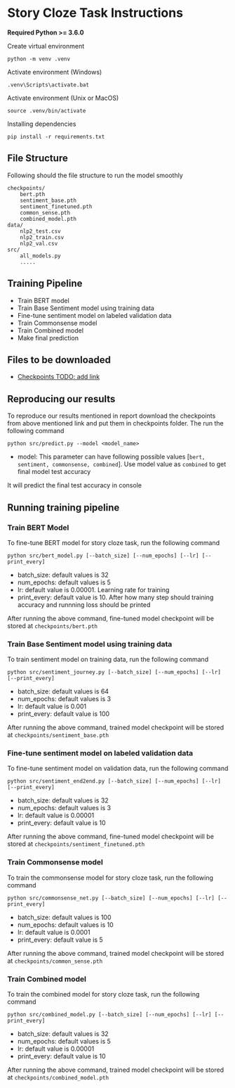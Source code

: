 # Story Cloze Task Instructions

**Required Python >= 3.6.0**

Create virtual environment

```
python -m venv .venv
```

Activate environment (Windows)

```
.venv\Scripts\activate.bat
```

Activate environment (Unix or MacOS)

```
source .venv/bin/activate
```

Installing dependencies

```
pip install -r requirements.txt
```

## File Structure

Following should the file structure to run the model smoothly
```Shell
checkpoints/
    bert.pth
    sentiment_base.pth
    sentiment_finetuned.pth
    common_sense.pth
    combined_model.pth
data/
    nlp2_test.csv
    nlp2_train.csv
    nlp2_val.csv
src/
    all_models.py
    .....
```

## Training Pipeline
- Train BERT model
- Train Base Sentiment model using training data
- Fine-tune sentiment model on labeled validation data
- Train Commonsense model
- Train Combined model
- Make final prediction

## Files to be downloaded
<a name='Download'></a>
- [Checkpoints TODO: add link]()

## Reproducing our results
To reproduce our results mentioned in report download the checkpoints from above mentioned link and put them in checkpoints folder. The run the following command
```
python src/predict.py --model <model_name>
```
- model: This parameter can have following possible values [`bert, sentiment, commonsense, combined`]. Use model value as `combined` to get final model test accuracy

It will predict the final test accuracy in console

## Running training pipeline

### Train BERT Model
To fine-tune BERT model for story cloze task, run the following command
```
python src/bert_model.py [--batch_size] [--num_epochs] [--lr] [--print_every]
```
- batch_size: default values is 32
- num_epochs: default values is 5
- lr: default value is 0.00001. Learning rate for training
- print_every: default value is 10. After how many step should training accuracy and runnning loss should be printed

After running the above command, fine-tuned model checkpoint will be stored at `checkpoints/bert.pth`

### Train Base Sentiment model using training data
To train sentiment model on training data, run the following command
```
python src/sentiment_journey.py [--batch_size] [--num_epochs] [--lr] [--print_every]
```
- batch_size: default values is 64
- num_epochs: default values is 3
- lr: default value is 0.001
- print_every: default value is 100

After running the above command, trained model checkpoint will be stored at `checkpoints/sentiment_base.pth`

### Fine-tune sentiment model on labeled validation data
To fine-tune sentiment model on validation data, run the following command
```
python src/sentiment_end2end.py [--batch_size] [--num_epochs] [--lr] [--print_every]
```
- batch_size: default values is 32
- num_epochs: default values is 3
- lr: default value is 0.00001
- print_every: default value is 10

After running the above command, fine-tuned model checkpoint will be stored at `checkpoints/sentiment_finetuned.pth`

### Train Commonsense model
To train the commonsense model for story cloze task, run the following command
```
python src/commonsense_net.py [--batch_size] [--num_epochs] [--lr] [--print_every]
```
- batch_size: default values is 100
- num_epochs: default values is 10
- lr: default value is 0.0001
- print_every: default value is 5

After running the above command, trained model checkpoint will be stored at `checkpoints/common_sense.pth`

### Train Combined model
To train the combined model for story cloze task, run the following command
```
python src/combined_model.py [--batch_size] [--num_epochs] [--lr] [--print_every]
```
- batch_size: default values is 32
- num_epochs: default values is 5
- lr: default value is 0.00001
- print_every: default value is 10

After running the above command, trained model checkpoint will be stored at `checkpoints/combined_model.pth`


